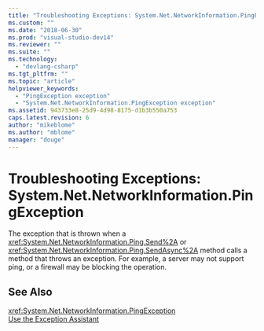 ```yaml
---
title: "Troubleshooting Exceptions: System.Net.NetworkInformation.PingException | Microsoft Docs"
ms.custom: ""
ms.date: "2018-06-30"
ms.prod: "visual-studio-dev14"
ms.reviewer: ""
ms.suite: ""
ms.technology: 
  - "devlang-csharp"
ms.tgt_pltfrm: ""
ms.topic: "article"
helpviewer_keywords: 
  - "PingException exception"
  - "System.Net.NetworkInformation.PingException exception"
ms.assetid: 943733e8-25d9-4d98-8175-d1b3b550a753
caps.latest.revision: 6
author: "mikeblome"
ms.author: "mblome"
manager: "douge"
---
```

# Troubleshooting Exceptions: System.Net.NetworkInformation.PingException
The exception that is thrown when a <xref:System.Net.NetworkInformation.Ping.Send%2A> or <xref:System.Net.NetworkInformation.Ping.SendAsync%2A> method calls a method that throws an exception. For example, a server may not support ping, or a firewall may be blocking the operation.  
  
## See Also  
 <xref:System.Net.NetworkInformation.PingException>   
 [Use the Exception Assistant](http://msdn.microsoft.com/library/e0a78c50-7318-4d54-af51-40c00aea8711)